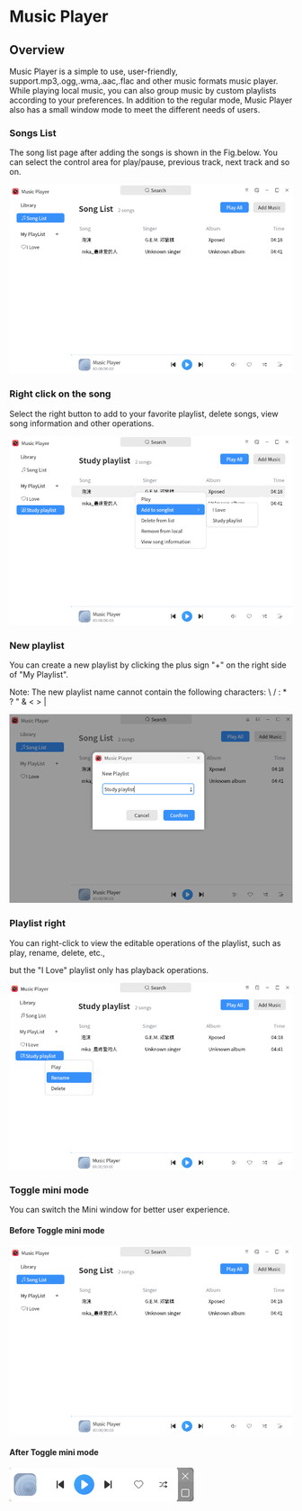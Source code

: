 # Music Player

## Overview
 Music Player is a simple to use, user-friendly, support.mp3,.ogg,.wma,.aac,.flac and other music formats music player. While playing local music, you can also group music by custom playlists according to your preferences. In addition to the regular mode, Music Player also has a small window mode to meet the different needs of users.


### Songs List

The song list page after adding the songs is shown in the Fig.below. You can select the control area for play/pause, previous track, next track and so on.

![Fig.1 Songs List-big](image/list.png)


### Right click on the song

Select the right button to add to your favorite playlist, delete songs, view song information and other operations.

![Fig.2 right-click-big](image/right.png)

### New playlist

You can create a new playlist by clicking the plus sign "+" on the right side of "My Playlist".

Note: The new playlist name cannot contain the following characters: \ / : * ? " & < > |

![Fig.3 new-playlist-big](image/create-playlist.png)

### Playlist right

You can right-click to view the editable operations of the playlist, such as play, rename, delete, etc., 

but the "I Love" playlist only has playback operations.

![Fig.4 playlist-right](image/edit-playlist.png)

### Toggle mini mode

You can switch the Mini window for better user experience.

#### Before Toggle mini mode

![Fig.5 Songs List-big](image/list.png)

#### After Toggle mini mode

![Fig.6 Mini](image/mini.png)

